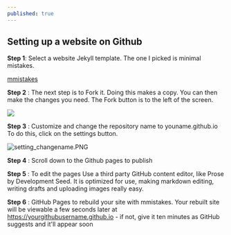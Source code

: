 ```yaml
---
published: true
---
```

## Setting up a website on Github


**Step 1**: Select a website Jekyll template. The one I picked is minimal mistakes.

[mmistakes](https://github.com/mmistakes/mm-github-pages-starter)

**Step 2** : The next step is to Fork it. Doing this makes a copy. You can then make the changes you need. The Fork button is to the left of the screen.

![]({{site.baseurl}}/assets/images/fork2.PNG)


**Step 3** : Customize and change the repository name to youname.github.io To do this, click on the settings button. 
         
![setting_changename.PNG]({{site.baseurl}}/assets/images/setting_changename.PNG)

**Step 4** : Scroll down to the Github pages to publish
        
**Step 5** : To edit the pages Use a third party GitHub content editor, like Prose by Development Seed. It is optimized for use, making markdown editing, writing drafts and uploading images really easy.   
          
**Step 6** : GitHub Pages to rebuild your site with mmistakes. Your rebuilt site will be viewable a few seconds later at https://yourgithubusername.github.io - if not, give it ten minutes as GitHub suggests and it'll appear soon
